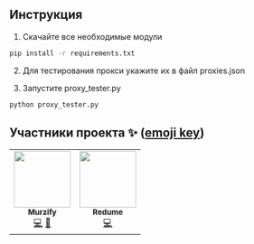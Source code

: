 ## Инструкция

1. Скачайте все необходимые модули
```sh
pip install -r requirements.txt
```

2. Для тестирования прокси укажите их в файл proxies.json

3. Запустите proxy_tester.py
```sh
python proxy_tester.py
```

## Участники проекта ✨ ([emoji key](https://allcontributors.org/docs/en/emoji-key))
<table>
  <tr>
    <td align="center">
     <a href="https://github.com/Murzify"><img src="https://avatars.githubusercontent.com/u/59001661?v=3?s=100" width="100px;" alt=""/>
     <br/><sub><b>Murzify</b></sub></a><br/>
      <a href="#code" title="Код">💻</a>
    <a href="#projectManagement" title="Управление проектом">📆</a></td>

   <td align="center"><a href="https://github.com/Redume"><img src="https://avatars.githubusercontent.com/u/49362257?v=3?s=100" width="100px;" alt=""/>
   <br/><sub><b>Redume</b></sub></a><br/>
     <a href="#code" title="Помощь с кодом">💻</a>
 </tr>
</table>
